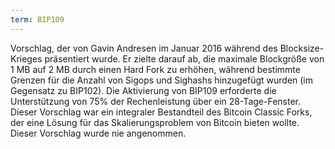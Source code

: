```yaml
---
term: BIP109
---
```


Vorschlag, der von Gavin Andresen im Januar 2016 während des Blocksize-Krieges präsentiert wurde. Er zielte darauf ab, die maximale Blockgröße von 1 MB auf 2 MB durch einen Hard Fork zu erhöhen, während bestimmte Grenzen für die Anzahl von Sigops und Sighashs hinzugefügt wurden (im Gegensatz zu BIP102). Die Aktivierung von BIP109 erforderte die Unterstützung von 75% der Rechenleistung über ein 28-Tage-Fenster. Dieser Vorschlag war ein integraler Bestandteil des Bitcoin Classic Forks, der eine Lösung für das Skalierungsproblem von Bitcoin bieten wollte. Dieser Vorschlag wurde nie angenommen.